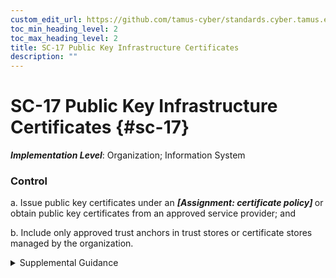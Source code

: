 ```yaml
---
custom_edit_url: https://github.com/tamus-cyber/standards.cyber.tamus.edu/tree/main/static/content/tamus.edu/TAMUS_profile.xml
toc_min_heading_level: 2
toc_max_heading_level: 2
title: SC-17 Public Key Infrastructure Certificates
description: ""
---
```


# SC-17 Public Key Infrastructure Certificates {#sc-17}

_**Implementation Level**_: Organization; Information System

### Control

a. Issue public key certificates under an <strong> <em>[Assignment: certificate policy]</em> </strong> or obtain public key certificates from an approved service provider; and

b. Include only approved trust anchors in trust stores or certificate stores managed by the organization.

<details>
  <summary>Supplemental Guidance</summary>

Public key infrastructure (PKI) certificates are certificates with visibility external to organizational systems and certificates related to the internal operations of systems, such as application-specific time services. In cryptographic systems with a hierarchical structure, a trust anchor is an authoritative source (i.e., a certificate authority) for which trust is assumed and not derived. A root certificate for a PKI system is an example of a trust anchor. A trust store or certificate store maintains a list of trusted root certificates.

</details>

